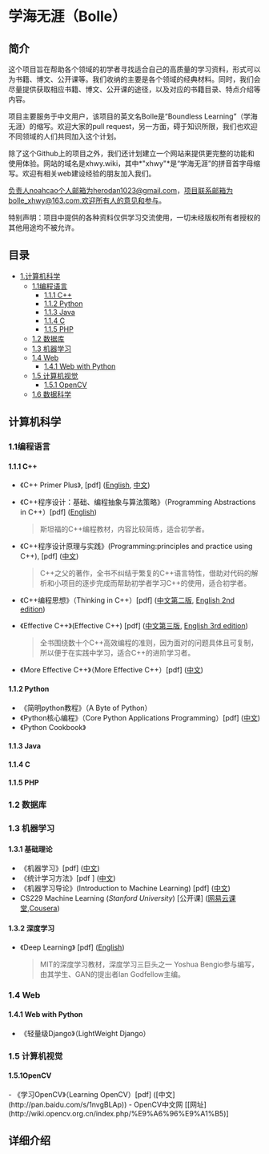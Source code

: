 # 学海无涯（Bolle）

## 简介

这个项目旨在帮助各个领域的初学者寻找适合自己的高质量的学习资料，形式可以为书籍、博文、公开课等。我们收纳的主要是各个领域的经典材料。同时，我们会尽量提供获取相应书籍、博文、公开课的途径，以及对应的书籍目录、特点介绍等内容。

项目主要服务于中文用户，该项目的英文名Bolle是“Boundless Learning”（学海无涯）的缩写。欢迎大家的pull request，另一方面，碍于知识所限，我们也欢迎不同领域的人们共同加入这个计划。

除了这个Github上的项目之外，我们还计划建立一个网站来提供更完整的功能和使用体验。网站的域名是xhwy.wiki，其中*"xhwy"*是“学海无涯”的拼音首字母缩写。欢迎有相关web建设经验的朋友加入我们。

负责人noahcao个人邮箱为herodan1023@gmail.com，项目联系邮箱为bolle_xhwy@163.com.欢迎所有人的意见和参与。

特别声明：项目中提供的各种资料仅供学习交流使用，一切未经版权所有者授权的其他用途均不被允许。

## 目录

* [1.计算机科学](#cs)
  * [1.1编程语言](#pl)
    * [1.1.1 C++](#cpp)
    * [1.1.2 Python](#py)
    * [1.1.3 Java](#java)
    * [1.1.4 C](#c)
    * [1.1.5 PHP](#php)
  * [1.2 数据库](#database)
  * [1.3 机器学习](#ml)
  * [1.4 Web](#web)
    * [1.4.1 Web with Python](#pyweb)
  * [1.5 计算机视觉](#cv)
    * [1.5.1 OpenCV](#opencv)
  * [1.6 数据科学](#datascience)



<h2 id="cs">计算机科学</h2>

<h3 id="pl">1.1编程语言</h3>

<h4 id="cpp">1.1.1 C++</h4>

* 《C++ Primer Plus》, [pdf] ([English](http://pan.baidu.com/s/1kUY8tPP), [中文](http://pan.baidu.com/s/1o7LBbqq))

* 《C++程序设计：基础、编程抽象与算法策略》（Programming Abstractions in C++）[pdf] ([English](http://pan.baidu.com/s/1nv8wgkD))

  > 斯坦福的C++编程教材，内容比较简练，适合初学者。

* 《C++程序设计原理与实践》(Programming:principles and practice using C++), [pdf] ([中文](http://pan.baidu.com/s/1dFEcenn))

  > C++之父的著作，全书不纠结于繁复的C++语言特性，借助对代码的解析和小项目的逐步完成而帮助初学者学习C++的使用，适合初学者。

* 《C++编程思想》（Thinking in C++）[pdf] ([中文第二版](http://pan.baidu.com/s/1milx7TI), [English 2nd edition](http://pan.baidu.com/s/1o8fTPFW))

* 《Effective C++》(Effective C++) [pdf]  ([中文第三版](http://pan.baidu.com/s/1nvr1g4D), [English 3rd edition](http://pan.baidu.com/s/1bpw5lfx))

  > 全书围绕数十个C++高效编程的准则，因为面对的问题具体且可复制，所以便于在实践中学习，适合C++的进阶学习者。

* 《More Effective C++》（More Effective C++）[pdf] ([中文](http://pan.baidu.com/s/1hrFHFwS))

<h4 id="py">1.1.2 Python</h4>

- 《简明python教程》（A Byte of Python）
- 《Python核心编程》（Core Python Applications Programming）[pdf] ([中文](http://pan.baidu.com/s/1hrRSQsk))
- 《Python Cookbook》

<h4 id="java">1.1.3 Java</h4>

<h4 id="c">1.1.4 C</h4>

<h4 id="php">1.1.5 PHP</h4>

<h3 id="database">1.2 数据库</h3>

<h3 id="ml">1.3 机器学习</h3>

<h4 id="1.3.1">1.3.1 基础理论</h4>

* 《机器学习》[pdf] ([中文](http://pan.baidu.com/s/1gfOhwQJ))
* 《统计学习方法》[pdf ] ([中文](http://pan.baidu.com/s/1dEJl7Vz))
* 《机器学习导论》(Introduction to Machine Learning) [pdf] ([中文](http://pan.baidu.com/s/1hrAXTbu))
* CS229 Machine Learning (*Stanford University*) [公开课] ([网易云课堂](http://open.163.com/special/opencourse/machinelearning.html),[Cousera](https://www.coursera.org/learn/machine-learning))

<h4 id="dl">1.3.2 深度学习</h4>

* 《Deep Learning》 [pdf] ([English](http://pan.baidu.com/s/1cjGcJ8))

  > MIT的深度学习教材，深度学习三巨头之一 Yoshua Bengio参与编写，由其学生、GAN的提出者Ian Godfellow主编。

<h3 id="web">1.4 Web</h3>

<h4 id="pyweb">1.4.1 Web with Python</h4>

* 《轻量级Django》（LightWeight Django）

<h3 id="cv">1.5 计算机视觉</h3>

<h4 id="opencv">1.5.1OpenCV</h4>
- 《学习OpenCV》（Learning OpenCV）[pdf] ([中文](http://pan.baidu.com/s/1nvgBLAp))
- OpenCV中文网 [[网址](http://wiki.opencv.org.cn/index.php/%E9%A6%96%E9%A1%B5)] 



## 详细介绍

